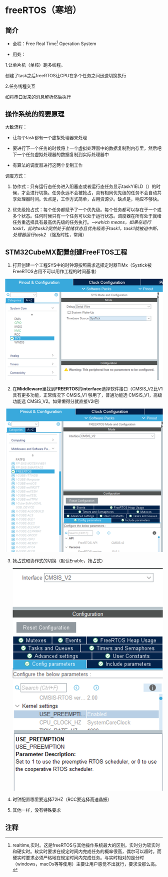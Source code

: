 # freeRTOS（寒培）

## 简介

- 全程：Free Real Time[^1] Operation System 

- 用处：

1.让单片机（单核）跑多线程。

创建了task之后freeRTOS让CPU在多个任务之间迅速切换执行

2.任务线程交互

如将串口发来的消息解析然后执行





## 操作系统的简要原理

大致流程：

- 让每个task都有一个虚拟处理器来处理

- 要进行下一个任务的时候将上一个虚拟处理器中的数据复制到内存里，然后吧下一个任务虚拟处理器的数据复制到实际处理器中

- 有算法的调度器进行这两个复制工作

调度方式：
1. 协作式：只有运行态任务进入阻塞态或者运行态任务显示taskYIELD（）的时候，才会进行切换。任务永远不会被抢占，具有相同优先级的任务不会自动共享处理器时间。优点是，工作方式简单，占用资源少。缺点是，响应不够快。

1. 优先级抢占式：每个任务都赋予了一个优先级。每个任务都可以存在于一个或多个状态。任何时候只有一个任务可以处于运行状态。调度器在所有处于就绪任务重选择具有最高优先级的任务执行。*-->which means，如果在运行task1，此时task2突然处于就绪状态且优先级高于task1，task1就被迫中断，处理器运行task2* （强及时性，常用）

    

    



## STM32CubeMX配置创建FreeFTOS工程

1. 打开创建一个工程SYS中的时钟源按照需求选择定时器TIMx（Systick被FreeRTOS占用不可以用作工程的时间基准）

![image-20250121214452680](freeRTOS.assets/image-20250121214452680.png)



2. 在**Middleware**里找到**FREERTOS**的**interface**选择软件接口（CMSIS_V2比V1具有更多功能，正常情况下 CMSIS_V1 够用了，普通功能选 CMSIS_V1，高级功能选 CMSIS_V2。如果懒得分就直接V2吧）

![image-20250121215015119](freeRTOS.assets/image-20250121215015119.png)

3. 抢占式和协作式的切换（默认Enable，抢占式）

    ![image-20250204170734792](freeRTOS.assets/image-20250204170734792.png)

4. 时钟配置哪里要选择72HZ（RCC要选择高速晶振）

5. 其他一样，没有特殊要求











































## 注释

[^1]:realtime,实时。这是freeRTOS与其他操作系统最大的区别。实时分为软实时和硬实时。软实时要求在规定时间内完成任务的概率很高，偶尔可以超时。而硬实时要求必须严格地在规定时间内完成任务。与实时相对的是分时（windows，macOs等等使用）主要让用户感觉不出就行，要求没那么高。

